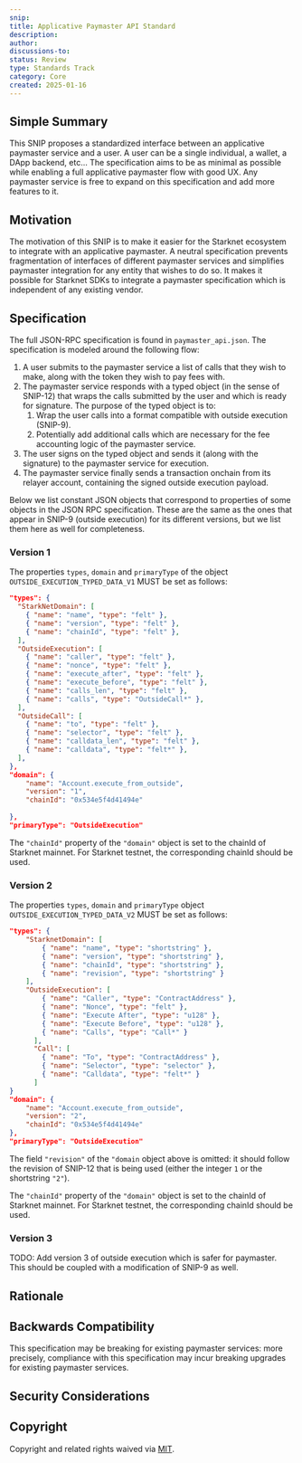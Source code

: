 ```yaml
---
snip:
title: Applicative Paymaster API Standard
description:
author:
discussions-to:
status: Review
type: Standards Track
category: Core
created: 2025-01-16
---
```


## Simple Summary

This SNIP proposes a standardized interface between an applicative paymaster service and a user. A user can be a single individual, a wallet, a DApp backend, etc... The specification aims to be as minimal as possible while enabling a full applicative paymaster flow with good UX. Any paymaster service is free to expand on this specification and add more features to it.

## Motivation

The motivation of this SNIP is to make it easier for the Starknet ecosystem to integrate with an applicative paymaster. A neutral specification prevents fragmentation of interfaces of different paymaster services and simplifies paymaster integration for any entity that wishes to do so. It makes it possible for Starknet SDKs to integrate a paymaster specification which is independent of any existing vendor.


## Specification

The full JSON-RPC specification is found in `paymaster_api.json`. The specification is modeled around the following flow:
1. A user submits to the paymaster service a list of calls that they wish to make, along with the token they wish to pay fees with.
2. The paymaster service responds with a typed object (in the sense of SNIP-12) that wraps the calls submitted by the user and which is ready for signature. The purpose of the typed object is to:
    1. Wrap the user calls into a format compatible with outside execution (SNIP-9).
    2. Potentially add additional calls which are necessary for the fee accounting logic of the paymaster service.
3. The user signs on the typed object and sends it (along with the signature) to the paymaster service for execution.
4. The paymaster service finally sends a transaction onchain from its relayer account, containing the signed outside execution payload.




Below we list constant JSON objects that correspond to properties of some objects in the JSON RPC specification. These are the same as the ones that appear in SNIP-9 (outside execution) for its different versions, but we list them here as well for completeness.

### Version 1

The properties `types`, `domain` and `primaryType` of the object `OUTSIDE_EXECUTION_TYPED_DATA_V1` MUST be set as follows:

```json
"types": {
  "StarkNetDomain": [
    { "name": "name", "type": "felt" },
    { "name": "version", "type": "felt" },
    { "name": "chainId", "type": "felt" },
  ],
  "OutsideExecution": [
    { "name": "caller", "type": "felt" },
    { "name": "nonce", "type": "felt" },
    { "name": "execute_after", "type": "felt" },
    { "name": "execute_before", "type": "felt" },
    { "name": "calls_len", "type": "felt" },
    { "name": "calls", "type": "OutsideCall*" },
  ],
  "OutsideCall": [
    { "name": "to", "type": "felt" },
    { "name": "selector", "type": "felt" },
    { "name": "calldata_len", "type": "felt" },
    { "name": "calldata", "type": "felt*" },
  ],
},
"domain": {
    "name": "Account.execute_from_outside",
    "version": "1",
    "chainId": "0x534e5f4d41494e"
    
},
"primaryType": "OutsideExecution"

```

The `"chainId"` property of the `"domain"` object is set to the chainId of Starknet mainnet. For Starknet testnet, the corresponding chainId should be used.

### Version 2

The properties `types`, `domain` and `primaryType` object `OUTSIDE_EXECUTION_TYPED_DATA_V2` MUST be set as follows:
```json
"types": {
    "StarknetDomain": [
        { "name": "name", "type": "shortstring" }, 
        { "name": "version", "type": "shortstring" },
        { "name": "chainId", "type": "shortstring" },
        { "name": "revision", "type": "shortstring" }
    ],
    "OutsideExecution": [
        { "name": "Caller", "type": "ContractAddress" },
        { "name": "Nonce", "type": "felt" },
        { "name": "Execute After", "type": "u128" },
        { "name": "Execute Before", "type": "u128" },
        { "name": "Calls", "type": "Call*" }
      ],
      "Call": [
        { "name": "To", "type": "ContractAddress" },
        { "name": "Selector", "type": "selector" },
        { "name": "Calldata", "type": "felt*" }
      ]
}
"domain": {
    "name": "Account.execute_from_outside",
    "version": "2",
    "chainId": "0x534e5f4d41494e"
},
"primaryType": "OutsideExecution"
```
The field `"revision"` of the `"domain` object above is omitted: it should follow the revision of SNIP-12 that is being used (either the integer `1` or the shortstring `"2"`).

The `"chainId"` property of the `"domain"` object is set to the chainId of Starknet mainnet. For Starknet testnet, the corresponding chainId should be used.

### Version 3

TODO: Add version 3 of outside execution which is safer for paymaster. This should be coupled with a modification of SNIP-9 as well.

## Rationale

## Backwards Compatibility

This specification may be breaking for existing paymaster services: more precisely, compliance with this specification may incur breaking upgrades for existing paymaster services.

## Security Considerations

## Copyright

Copyright and related rights waived via [MIT](../LICENSE).
